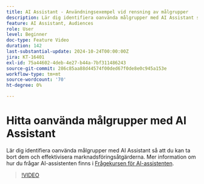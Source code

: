 ```yaml
---
title: AI Assistant - Användningsexempel vid rensning av målgrupper
description: Lär dig identifiera oanvända målgrupper med AI Assistant så att du kan ta bort dem och effektivisera marknadsföringsåtgärderna.
feature: AI Assistant, Audiences
role: User
level: Beginner
doc-type: Feature Video
duration: 142
last-substantial-update: 2024-10-24T00:00:00Z
jira: KT-16401
exl-id: 75a44602-4deb-4e27-b44a-7bf311486243
source-git-commit: 286c85aa88d44574f00ded67f0de8e0c945a153e
workflow-type: tm+mt
source-wordcount: '70'
ht-degree: 0%

---
```


# Hitta oanvända målgrupper med AI Assistant

Lär dig identifiera oanvända målgrupper med AI Assistant så att du kan ta bort dem och effektivisera marknadsföringsåtgärderna. Mer information om hur du frågar AI-assistenten finns i [Frågekursen för AI-assistenten](https://experienceleague.adobe.com/en/docs/experience-platform/ai-assistant/questions).

>[!VIDEO](https://video.tv.adobe.com/v/3435532/?learn=on&enablevpops)
